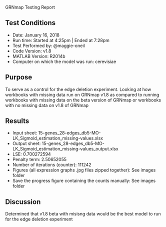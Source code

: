 GRNmap Testing Report
## Test Conditions

* Date: January 16, 2018
* Run time: Started at 4:25pm | Ended at 7:28pm
* Test Performed by: @maggie-oneil
* Code Version: v1.8
* MATLAB Version: R2014b
* Computer on which the model was run: cerevisiae

## Purpose

To serve as a control for the edge deletion experiment. Looking at how workbooks with missing data run on GRNmap v1.8 as compared to running workbooks with missing data on the beta version of GRNmap or workbooks with no missing data on v1.8 of GRNmap

## Results

* Input sheet: 15-genes_28-edges_db5-MO-LK_Sigmoid_estimation_missing-values.xlsx
* Output sheet: 15-genes_28-edges_db5-MO-LK_Sigmoid_estimation_missing-values_output.xlsx
* LSE: 0.700272594
* Penalty term: 2.50652055 
* Number of iterations (counter): 111242
* Figures (all expression graphs .jpg files zipped together): See images folder
* Save the progress figure containing the counts manually: See images folder

## Discussion

Determined that v1.8 beta with misisng data would be the best model to run for the edge deletion experiment
